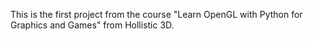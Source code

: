 This is the first project from the course "Learn OpenGL with Python for Graphics and Games" from Hollistic 3D.
